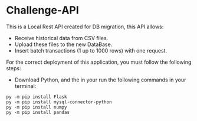 # Challenge-API

This is a Local Rest API created for DB migration, this API allows:

- Receive historical data from CSV files.
- Upload these files to the new DataBase.
- Insert batch transactions (1 up to 1000 rows) with one request.

For the correct deployment of this application, you must follow the following steps:

- Download Python, and the in your run the following commands in your terminal:
```
py -m pip install Flask
py -m pip install mysql-connector-python
py -m pip install numpy
py -m pip install pandas 
```